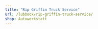 ```yaml
---
title: "Rip Griffin Truck Service"
url: /lubbock/rip-griffin-truck-service/
shop: Autowerkstatt
---
```

